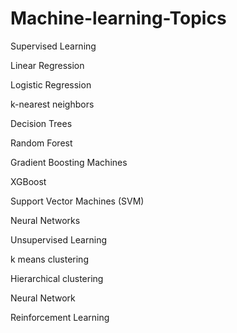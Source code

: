 # Machine-learning-Topics
Supervised Learning

Linear Regression

Logistic Regression

k-nearest neighbors

Decision Trees

Random Forest

Gradient Boosting Machines

XGBoost

Support Vector Machines (SVM)

Neural Networks

Unsupervised Learning

k means clustering

Hierarchical clustering

Neural Network

Reinforcement Learning
